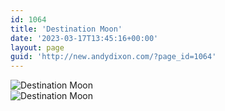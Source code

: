 ```yaml
---
id: 1064
title: 'Destination Moon'
date: '2023-03-17T13:45:16+00:00'
layout: page
guid: 'http://new.andydixon.com/?page_id=1064'
---
```


![Destination Moon](https://i0.wp.com/assets.g8x2.ldn.idrivee2-23.com/posters/Destination%20Moon%2001.jpg?w=1200&ssl=1 "Destination Moon")  
![Destination Moon](https://i0.wp.com/assets.g8x2.ldn.idrivee2-23.com/posters/Destination%20Moon%2002.jpg?w=1200&ssl=1 "Destination Moon")
